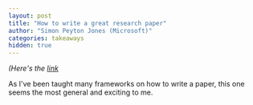 ```yaml
---
layout: post
title: "How to write a great research paper"
author: "Simon Peyton Jones (Microsoft)"
categories: takeaways
hidden: true
---
```


*(Here's the [link](https://www.microsoft.com/en-us/research/wp-content/uploads/2016/07/How-to-write-a-great-research-paper.pdf)*

As I've been taught many frameworks on how to write a paper, this one seems the most general and exciting to me.
